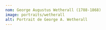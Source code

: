 ```yaml
---
nom: George Augustus Wetherall (1788-1868)
image: portraits/wetherall
alt: Portrait de George A. Wetherall
---
```

